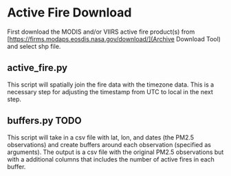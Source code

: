 # Active Fire Download
First download the MODIS and/or VIIRS active fire product(s) from [https://firms.modaps.eosdis.nasa.gov/download/](Archive Download Tool) and select shp file.

## active_fire.py
This script will spatially join the fire data with the timezone data. This is a necessary step for adjusting the timestamp from UTC to local in the next step.

## buffers.py TODO
This script will take in a csv file with lat, lon, and dates (the PM2.5 observations) and create buffers around each observation (specified as arguments). The output is a csv file with the original PM2.5 observations but with a additional columns that includes the number of active fires in each buffer.